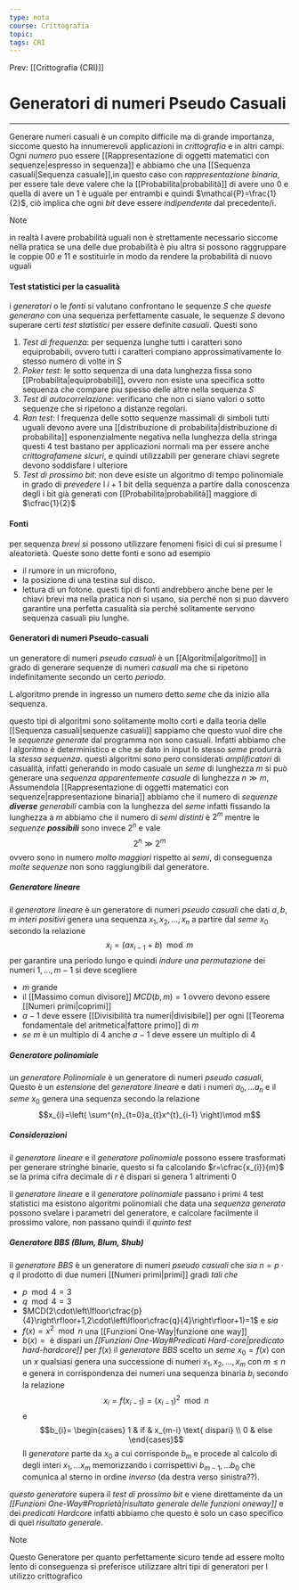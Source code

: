 ```yaml
---
type: nota
course: Crittografia
topic: 
tags: CRI
---
```


Prev: [[Crittografia (CRI)]]

# Generatori di numeri Pseudo Casuali
---
Generare numeri casuali è un compito difficile ma di grande importanza, siccome questo ha innumerevoli applicazioni in _crittografia_ e in altri campi. Ogni _numero_ puo essere [[Rappresentazione di oggetti matematici con sequenze|espresso in sequenza]] e abbiamo che una [[Sequenza casuali|Sequenza casuale]],in questo caso con _rappresentazione binaria_, per essere tale deve valere che la [[Probabilita|probabilità]] di avere uno 0 e quella di avere un 1 è uguale per entrambi e quindi $\mathcal{P}=\frac{1}{2}$, ciò implica che ogni _bit_ deve essere _indipendente_ dal precedente/i.

> [!note]
> in realtà l avere probabilità uguali non è strettamente necessario siccome nella pratica se una delle due probabilità è piu altra si possono raggruppare le coppie $00$ e $11$ e sostituirle in modo da rendere la probabilità di nuovo uguali


#### Test statistici per la casualità
i _generatori_ o le _fonti_ si valutano confrontano le sequenze $S$ che _queste generano_ con una sequenza perfettamente casuale, le sequenze $S$ devono superare certi _test statistici_ per essere definite _casuali_. Questi sono
1. _Test di frequenza_: per sequenza lunghe tutti i caratteri sono equiprobabili, ovvero tutti i caratteri compiano approssimativamente lo stesso numero di volte in $S$
2. _Poker test_: le sotto sequenza di una data lunghezza fissa sono [[Probabilita|equiprobabili]], ovvero non esiste una specifica sotto sequenza che compare piu spesso delle altre nella sequenza $S$
3. _Test di autocorrelazione_: verificano che non ci siano valori o sotto sequenze che si ripetono a distanze regolari. 
4. _Ran test_: l frequenza delle sotto sequenze massimali di simboli tutti uguali devono avere una [[distribuzione di probabilita|distribuzione di probabilita]] esponenzialmente negativa nella lunghezza della stringa 
questi 4 test bastano per applicazioni normali ma per essere anche _crittografamene sicuri_, e quindi utilizzabili per generare chiavi segrete devono soddisfare l ulteriore 
5. _Test di prossimo bit_:  non deve esiste un algoritmo  di tempo polinomiale in grado di _prevedere_ l $i +1$ bit della sequenza a partire dalla conoscenza degli i bit già generati con [[Probabilita|probabilità]] maggiore di $\cfrac{1}{2}$


#### Fonti
per sequenza _brevi_ si possono utilizzare fenomeni fisici di cui si presume l aleatorietà. Queste sono dette fonti e sono ad esempio 
- il rumore in un microfono,
- la posizione di una testina sul disco.
- lettura di un fotone.
questi tipi di fonti andrebbero anche bene per le chiavi brevi ma nella pratica non si usano, sia perché non si puo davvero garantire una perfetta casualità sia perché solitamente servono sequenza casuali piu lunghe.


#### Generatori di numeri Pseudo-casuali
un generatore di numeri _pseudo casuali_ è un [[Algoritmi|algoritmo]] in grado di generare sequenze di numeri _casuali_ ma che si ripetono indefinitamente secondo un certo _periodo_. 

L algoritmo prende in ingresso un numero detto _seme_ che da inizio alla sequenza. 

questo tipi di algoritmi sono solitamente molto corti e dalla teoria delle [[Sequenza casuali|sequenze casuali]] sappiamo che questo vuol dire che le _sequenze generate_ dal programma non sono casuali. Infatti abbiamo che l algoritmo è deterministico e che se dato in input lo stesso _seme_ produrrà la _stessa sequenza_.
questi algoritmi sono pero considerati _amplificatori_ di casualità, infatti generando in modo casuale un _seme_ di lunghezza $m$ si può generare una _sequenza apparentemente casuale_ di lunghezza $n\gg m$, 
Assumendola [[Rappresentazione di oggetti matematici con sequenze|rappresentazione binaria]] abbiamo che il numero di _sequenze **diverse** generabili_ cambia con la lunghezza del _seme_ infatti fissando la lunghezza a $m$ abbiamo che il numero di _semi distinti_ è $2^{m}$ mentre le _sequenze **possibili**_ sono invece  $2^{n}$  e vale $$2^{n}\gg 2^{m}$$ovvero sono in numero _molto maggiori_ rispetto ai _semi_, di conseguenza _molte sequenze_ non sono raggiungibili dal generatore.


##### Generatore lineare
il _generatore lineare_ è un generatore di numeri _pseudo casuali_ che dati $a,b,m$ _interi positivi_ genera una sequenza $x_{1},x_{2},\dots,x_{n}$ a partire dal _seme_ $x_{0}$ secondo la relazione $$x_i = (ax_{i-1} + b)\mod m$$
per garantire una periodo lungo e quindi _indure una permutazione_ dei numeri $1,\dots,m-1$ si deve scegliere 
- $m$ grande
- il [[Massimo comun divisore]] $MCD(b,m)=1$ ovvero devono essere [[Numeri primi|coprimi]] 
- $a-1$ deve essere [[Divisibilità tra numeri|divisibile]] per ogni [[Teorema fondamentale del aritmetica|fattore primo]] di $m$ 
- _se_ $m$ è un multiplo di $4$ anche $a-1$ deve essere un multiplo di $4$ 


##### Generatore polinomiale
un _generatore Polinomiale_ è un generatore di numeri _pseudo casuali_, Questo è un _estensione_ del _generatore lineare_ e dati i numeri $a_{0},\dots a_{n}$ e il _seme_ $x_{0}$  genera una sequenza secondo la relazione  
$$x_{i}=\left( \sum^{n}_{t=0}a_{t}x^{t}_{i-1} \right)\mod m$$


##### Considerazioni
il _generatore lineare_ e il _generatore polinomiale_ possono essere trasformati per generare stringhe binarie, questo si fa calcolando $r=\cfrac{x_{i}}{m}$ se la prima cifra decimale di $r$ è dispari si genera 1 altrimenti 0

il _generatore lineare_ e il _generatore polinomiale_ passano i primi 4 test statistici ma esistono algoritmi polinomiali che data una _sequenza generata_ possono svelare i parametri del generatore, e calcolare facilmente il prossimo valore, non passano quindi il _quinto test_  



##### Generatore BBS  (Blum, Blum, Shub)
il _generatore BBS_ è un generatore di numeri _pseudo casuali_ che 
_sia_ $n =p \cdot q$ il prodotto di due numeri [[Numeri primi|primi]] gradi _tali che_   
- $p \mod 4 =3$  
- $q \mod 4=3$ 
- $MCD(2\cdot\left\lfloor\cfrac{p}{4}\right\rfloor+1,2\cdot\left\lfloor\cfrac{q}{4}\right\rfloor+1)=1$ 
e _sia_
- $f(x)=x^{2}\mod n$  una [[Funzioni One-Way|funzione one way]]  
-  $b(x)= \text{ è dispari}$ un _[[Funzioni One-Way#Predicati Hard-core|predicato hard-hardcore]]_  per $f(x)$
il _generatore BBS_ scelto un _seme_ $x_0= f(x)$ con un $x$  qualsiasi genera una successione di numeri $x_{1},x_{2},\dots,x_{m}$ con $m \leq n$  e genera in corrispondenza dei numeri una sequenza binaria $b_{i}$ secondo la relazione
$$x_{i}=f(x_{i-1})=(x_{i-1})^{2}\mod n$$
e 
$$b_{i}= \begin{cases}
1  &  if & x_{m-i} \text{ dispari} \\
0  & else
\end{cases}$$
Il _generatore_ parte da $x_{0}$ a cui corrisponde $b_{m}$ e procede al calcolo di degli interi $x_{1},\dots x_{m}$ memorizzando i corrispettivi $b_{m-1},\dots b_{0}$ che comunica al sterno in ordine _inverso_ (da destra verso sinistra??).


_questo generatore_  supera il _test di prossimo bit_ e viene direttamente da un  _[[Funzioni One-Way#Proprietà|risultato generale delle funzioni oneway]]_ e dei _predicati Hardcore_ infatti abbiamo che questo è solo un caso specifico di quel _risultato generale_.

> [!note]
> Questo Generatore per quanto perfettamente sicuro tende ad essere molto lento di conseguenza si preferisce utilizzare altri tipi di generatori per l utilizzo crittografico



